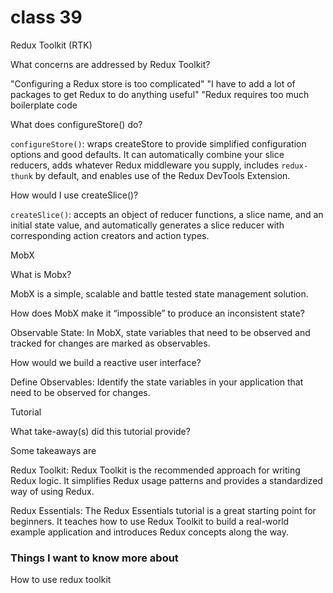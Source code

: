 # class 39

Redux Toolkit (RTK)

What concerns are addressed by Redux Toolkit?

"Configuring a Redux store is too complicated"
"I have to add a lot of packages to get Redux to do anything useful"
"Redux requires too much boilerplate code

What does configureStore() do?

`configureStore()`: wraps createStore to provide simplified configuration options and good defaults. It can automatically combine your slice reducers, adds whatever Redux middleware you supply, includes `redux-thunk` by default, and enables use of the Redux DevTools Extension.

How would I use createSlice()?

`createSlice()`: accepts an object of reducer functions, a slice name, and an initial state value, and automatically generates a slice reducer with corresponding action creators and action types.

MobX

What is Mobx?

MobX is a simple, scalable and battle tested state management solution.

How does MobX make it “impossible” to produce an inconsistent state?

Observable State: In MobX, state variables that need to be observed and tracked for changes are marked as observables.

How would we build a reactive user interface?

Define Observables: Identify the state variables in your application that need to be observed for changes. 

Tutorial

What take-away(s) did this tutorial provide?

Some takeaways are 

Redux Toolkit: Redux Toolkit is the recommended approach for writing Redux logic. It simplifies Redux usage patterns and provides a standardized way of using Redux.

Redux Essentials: The Redux Essentials tutorial is a great starting point for beginners. It teaches how to use Redux Toolkit to build a real-world example application and introduces Redux concepts along the way.


### Things I want to know more about

How to use redux toolkit